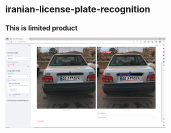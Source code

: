 # iranian-license-plate-recognition
## This is limited product
![review of web application](https://github.com/hero-call/iranian-license-plate-recognition/blob/main/Screenshot%20(32).png)
